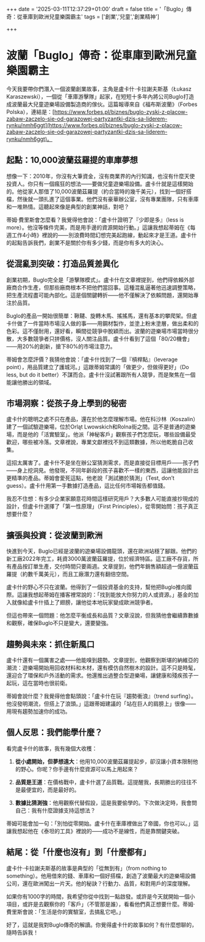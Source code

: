 +++
date = '2025-03-11T12:37:29+01:00'
draft = false
title = '「Buglo」傳奇：從車庫到歐洲兒童樂園霸主'
tags = ['創業','兒童','創業精神']

+++
# 波蘭「Buglo」傳奇：從車庫到歐洲兒童樂園霸主

今天我要帶你們潛入一個波蘭創業故事，主角是盧卡什·卡拉謝夫斯基（Łukasz Karaszewski），一個從「車庫游擊隊」起家，在短短十多年內將公司Buglo打造成波蘭最大兒童遊樂場設備製造商的傢伙。這篇報導來自《福布斯波蘭》（Forbes Polska），連結是：[https://www.forbes.pl/biznes/buglo-zyski-z-placow-zabaw-zaczelo-sie-od-garazowej-partyzantki-dzis-sa-liderem-rynku/nmh6ggt](https://www.forbes.pl/biznes/buglo-zyski-z-placow-zabaw-zaczelo-sie-od-garazowej-partyzantki-dzis-sa-liderem-rynku/nmh6ggt)。

## 起點：10,000波蘭茲羅提的車庫夢想

想像一下：2010年，你沒有大筆資金，沒有商業界的內行知識，也沒有什麼天使投資人。你只有一個瘋狂的想法——要做兒童遊樂場設備。盧卡什就是這樣開始的。他從家人那借了10,000波蘭茲羅提（約合當時的幾千美元），找到一個好搭檔，然後就一頭扎進了這個事業。他們沒有豪華辦公室，沒有專業團隊，只有車庫和一堆熱情。這聽起來像是典型的創業神話，對吧？

蒂姆·費里斯會怎麼看？我覺得他會說：「盧卡什證明了『少即是多』（less is more）。他沒等條件完美，而是用手邊的資源開始行動。」這讓我想起蒂姆在《每週工作4小時》裡說的——別浪費時間幻想完美起跑線，動起來才是王道。盧卡什的起點告訴我們，創業不是關於你有多少錢，而是你有多大的決心。

## 從混亂到突破：打造品質差異化

創業初期，Buglo完全是「游擊隊模式」。盧卡什在文章裡提到，他們得依賴外部廠商合作生產，但那些廠商根本不把他們當回事。這種混亂逼著他迅速調整策略，把生產流程盡可能內部化。這是個關鍵轉折——他不僅解決了依賴問題，還開始專注於品質。

Buglo的產品一開始很簡單：鞦韆、旋轉木馬、搖搖馬，還有基本的攀爬架。但盧卡什做了一件當時市場沒人做的事——用鋼材製作，並塗上粉末塗層，做出柔和的色彩。這不僅耐用，還好看，瞬間從競爭中脫穎而出。波蘭的遊樂場市場當時很分散，大多數競爭者只拼價格，沒人關注品質。盧卡什看到了這個「80/20機會」——用20%的創新，搶下80%的市場注意力。

蒂姆會怎麼評價？我猜他會說：「盧卡什找到了一個『槓桿點』（leverage point），用品質建立了護城河。」這跟蒂姆常講的「做更少，但做得更好」（Do less, but do it better）不謀而合。盧卡什沒試著跟所有人競爭，而是聚焦在一個能讓他勝出的領域。

## 市場洞察：從孩子身上學到的秘密

盧卡什的聰明之處不只在產品，還在於他怎麼理解市場。他在科沙林（Koszalin）建了一個試驗遊樂場，位於Orląt Lwowskich和Rolna街之間。這不是普通的遊樂場，而是他的「活實驗室」。他派「神秘客戶」觀察孩子們怎麼玩，哪些設備最受歡迎，哪些被冷落。文章裡說，專業文獻裡找不到這類數據，所以他乾脆自己收集。

這招太厲害了。盧卡什不是坐在辦公室猜測需求，而是直接從目標用戶——孩子們——身上挖洞見。他發現，不同年齡段的孩子喜歡不一樣的東西，這讓他能設計出更精準的產品。蒂姆會愛死這點，他老說「測試勝於猜測」（Test, don’t guess）。盧卡什用第一手數據打造產品，這比任何市場報告都值錢。

我忍不住想：有多少企業家願意花時間這樣研究用戶？大多數人可能直接抄現成的設計，但盧卡什選擇了「第一性原理」（First Principles），從零開始問：孩子真正想要什麼？

## 擴張與投資：從波蘭到歐洲

快進到今天，Buglo已經是波蘭的遊樂場設備龍頭，還在歐洲站穩了腳跟。他們的新工廠2022年完工，耗資3000萬波蘭茲羅提，位於經濟特區。這工廠不存貨，所有產品按訂單生產，交付時間只要兩週。文章提到，他們年銷售額超過一億波蘭茲羅提（約數千萬美元），而且工廠潛力還有翻倍空間。

盧卡什的野心不只在波蘭。他得到了一個投資基金的支持，幫他把Buglo推向國際。這讓我想起蒂姆在播客裡常說的：「找到能放大你努力的人或資源。」基金的加入就像給盧卡什插上了翅膀，讓他從本地玩家變成歐洲競爭者。

但這也帶來一個問題：他怎麼平衡成長和品質？文章沒說，但我猜他會繼續靠數據和觀察，確保Buglo不只是變大，還要變強。

## 趨勢與未來：抓住新風口

盧卡什還有一個厲害之處——他能嗅到趨勢。文章提到，他觀察到斯堪的納維亞的潮流：遊樂場開始用回收材料和木材，還有模仿自然樹木的設計。這不只是時髦，還迎合了環保和戶外活動的需求。他還推出過整合型遊樂場，讓健康和殘疾孩子一起玩，這在當時也很前衛。

蒂姆會說什麼？我覺得他會點頭說：「盧卡什在玩『趨勢衝浪』（trend surfing）。他沒發明潮流，但搭上了浪頭。」這跟蒂姆建議的「站在巨人的肩膀上」很像——用現有趨勢加速你的成功。

## 個人反思：我們能學什麼？

看完盧卡什的故事，我有幾個大收穫：

1. **從小處開始，但夢想遠大**：他用10,000波蘭茲羅提起步，卻沒讓小資本限制他的野心。你呢？你手邊有什麼資源可以馬上用起來？
   
2. **品質是王道**：在價格戰中，盧卡什選了品質戰。這提醒我，長期勝出的往往不是最便宜的，而是最好的。
   
3. **數據比猜測強**：他用觀察代替假設，這是我要偷學的。下次做決定時，我會問自己：我有什麼證據支持這想法？

蒂姆可能會加一句：「別怕從零開始。盧卡什在車庫裡做出了帝國，你也可以。」這讓我想起他在《泰坦的工具》裡說的——成功不是線性，而是靠關鍵突破。

## 結尾：從「什麼也沒有」到「什麼都有」

盧卡什·卡拉謝夫斯基的故事是典型的「從無到有」（from nothing to something）。他用借來的錢、車庫和一個好搭檔，創造了波蘭最大的遊樂場設備公司，還在歐洲闖出一片天。他的秘訣？行動力、品質，和對用戶的深度理解。

如果你有1000字的時間，我希望你從中找到一點啟發。或許是今天就開始一個小項目，或許是去觀察你的「客戶」（不管那是誰），看看他們真正想要什麼。蒂姆·費里斯會說：「生活是你的實驗室，去搞亂它吧。」

好了，這就是我對Buglo傳奇的解讀。你覺得盧卡什的故事如何？有什麼想聊的，隨時告訴我！
